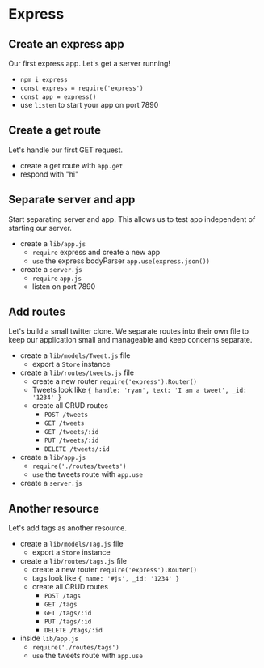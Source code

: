 # Express

## Create an express app

Our first express app. Let's get a server running!

* `npm i express`
* `const express = require('express')`
* `const app = express()`
* use `listen` to start your app on port 7890

## Create a get route

Let's handle our first GET request.

* create a get route with `app.get`
* respond with "hi"

## Separate server and app

Start separating server and app. This allows us to test
app independent of starting our server.

* create a `lib/app.js`
  * `require` express and create a new app
  * `use` the express bodyParser `app.use(express.json())`
* create a `server.js`
  * `require` `app.js`
  * listen on port 7890

## Add routes

Let's build a small twitter clone. We separate routes into their
own file to keep our application small and manageable and keep
concerns separate.

* create a `lib/models/Tweet.js` file
  * export a `Store` instance   
* create a `lib/routes/tweets.js` file
  * create a new router `require('express').Router()`
  * Tweets look like `{ handle: 'ryan', text: 'I am a tweet', _id: '1234' }`
  * create all CRUD routes
    * `POST /tweets`
    * `GET /tweets`
    * `GET /tweets/:id`
    * `PUT /tweets/:id`
    * `DELETE /tweets/:id`
* create a `lib/app.js`
  * `require('./routes/tweets')`
  * `use` the tweets route with `app.use`
* create a `server.js`

## Another resource

Let's add tags as another resource.

* create a `lib/models/Tag.js` file
  * export a `Store` instance
* create a `lib/routes/tags.js` file
  * create a new router `require('express').Router()`
  * tags look like `{ name: '#js', _id: '1234' }`
  * create all CRUD routes
    * `POST /tags`
    * `GET /tags`
    * `GET /tags/:id`
    * `PUT /tags/:id`
    * `DELETE /tags/:id`
* inside `lib/app.js`
  * `require('./routes/tags')`
  * `use` the tweets route with `app.use`
